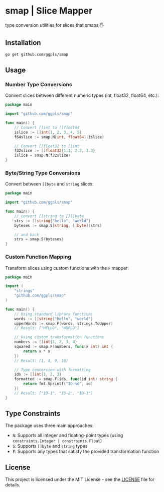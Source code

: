 # smap | Slice Mapper

type conversion utilities for slices that smaps 🖐️

## Installation

```bash
go get github.com/ggpls/smap
```

## Usage

### Number Type Conversions

Convert slices between different numeric types (int, float32, float64, etc.):

```go
package main

import "github.com/ggpls/smap"

func main() {
    // Convert []int to []float64
    islice := []int{1, 2, 3, 4, 5}
    f64slice := smap.N[int, float64](islice)

    // Convert []float32 to []int
    f32slice := []float32{1.1, 2.2, 3.3}
    islice = smap.N(f32slice)
}
```

### Byte/String Type Conversions

Convert between `[]byte` and `string` slices:

```go
package main

import "github.com/ggpls/smap"

func main() {
    // convert []string to [][]byte
    strs := []string{"hello", "world"}
    byteses := smap.S[string, []byte](strs)

    // and back
    strs = smap.S(byteses)
}
```

### Custom Function Mapping

Transform slices using custom functions with the `F` mapper:

```go
package main

import (
    "strings"
    "github.com/ggpls/smap"
)

func main() {
    // Using standard library functions
    words := []string{"hello", "world"}
    upperWords := smap.F(words, strings.ToUpper)
    // Result: ["HELLO", "WORLD"]

    // Using custom transformation functions
    numbers := []int{1, 2, 3, 4}
    squared := smap.F(numbers, func(x int) int {
        return x * x
    })
    // Result: [1, 4, 9, 16]

    // Type conversion with formatting
    ids := []int{1, 2, 3}
    formatted := smap.F(ids, func(id int) string {
        return fmt.Sprintf("ID-%d", id)
    })
    // Result: ["ID-1", "ID-2", "ID-3"]
}
```

## Type Constraints

The package uses three main approaches:

- `N`: Supports all integer and floating-point types (using `constraints.Integer | constraints.Float`)
- `S`: Supports `[]byte` and `string` types
- `F`: Supports any types that satisfy the provided transformation function

## License

This project is licensed under the MIT License - see the [LICENSE](LICENSE) file for details.
